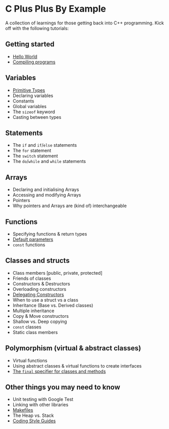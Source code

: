# C Plus Plus By Example

A collection of learnings for those getting back into C++ programming. Kick off with the following tutorials:

## Getting started

* [Hello World](helloworld.md)
* [Compiling programs](compiling.md)

## Variables

* [Primitive Types](primitivetypes.md)
* Declaring variables
* Constants
* Global variables
* The `sizeof` keyword
* Casting between types

## Statements

* The `if` and `if`/`else` statements
* The `for` statement
* The `switch` statement
* The `do`/`while` and `while` statements

## Arrays

* Declaring and initialising Arrays
* Accessing and modifying Arrays
* Pointers
* Why pointers and Arrays are (kind of) interchangeable

## Functions

* Specifying functions & return types
* [Default parameters](defaultparams.md)
* `const` functions

## Classes and structs

* Class members [public, private, protected]
* Friends of classes
* Constructors & Destructors
* Overloading constructors
* [Delegating Constructors](delegatedconstructors.md)
* When to use a struct vs a class
* Inheritance (Base vs. Derived classes)
* Multiple inheritance
* Copy & Move constructors
* Shallow vs. Deep copying
* `const` classes
* Static class members

## Polymorphism (virtual & abstract classes)

* Virtual functions
* Using abstract classes & virtual functions to create interfaces
* [The `final` specifier for classes and methods](finalspecifier.md)


## Other things you may need to know

* Unit testing with Google Test
* Linking with other libraries
* [Makefiles](makefiles.md)
* The Heap vs. Stack
* [Coding Style Guides](codingstyles.md)